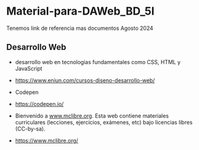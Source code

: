 # Material-para-DAWeb_BD_5I
Tenemos link de referencia mas documentos Agosto 2024

## Desarrollo Web
- desarrollo web en tecnologias fundamentales como CSS, HTML y JavaScript
- https://www.eniun.com/cursos-diseno-desarrollo-web/

- Codepen
- https://codepen.io/

- Bienvenido a www.mclibre.org. Esta web contiene materiales curriculares (lecciones, ejercicios, exámenes, etc) bajo licencias libres (CC-by-sa).
- https://www.mclibre.org/

